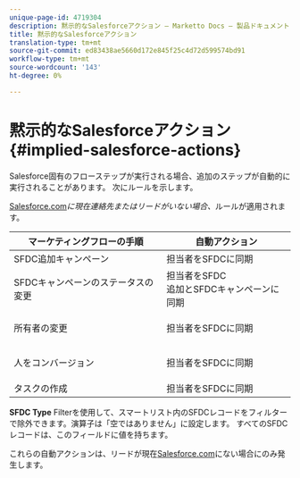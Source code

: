 ```yaml
---
unique-page-id: 4719304
description: 黙示的なSalesforceアクション — Marketto Docs — 製品ドキュメント
title: 黙示的なSalesforceアクション
translation-type: tm+mt
source-git-commit: ed83438ae5660d172e845f25c4d72d599574bd91
workflow-type: tm+mt
source-wordcount: '143'
ht-degree: 0%

---
```



# 黙示的なSalesforceアクション{#implied-salesforce-actions}

Salesforce固有のフローステップが実行される場合、追加のステップが自動的に実行されることがあります。 次にルールを示します。

[Salesforce.com](http://Salesforce.com)_に現在連絡先またはリードがいない場合、_&#x200B;ルールが適用されます。

<table> 
 <thead> 
  <tr> 
   <th>マーケティングフローの手順</th> 
   <th>自動アクション</th> 
  </tr> 
 </thead> 
 <tbody> 
  <tr> 
   <td>SFDC追加キャンペーン</td> 
   <td>担当者をSFDCに同期</td> 
  </tr> 
  <tr> 
   <td>SFDCキャンペーンのステータスの変更</td> 
   <td>担当者をSFDC<br>追加とSFDCキャンペーンに同期</td> 
  </tr> 
  <tr> 
   <td>所有者の変更</td> 
   <td><p>担当者をSFDCに同期</p></td> 
  </tr> 
  <tr> 
   <td>人をコンバージョン</td> 
   <td><p>担当者をSFDCに同期</p></td> 
  </tr> 
  <tr> 
   <td>タスクの作成</td> 
   <td>担当者をSFDCに同期</td> 
  </tr> 
 </tbody> 
</table>

**SFDC Type** Filterを使用して、スマートリスト内のSFDCレコードをフィルターで除外できます。演算子は「空ではありません」に設定します。 すべてのSFDCレコードは、このフィールドに値を持ちます。

これらの自動アクションは、リードが現在[Salesforce.com](https://salesforce.com)にない場合にのみ発生します。
